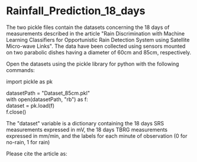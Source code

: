 # Rainfall_Prediction_18_days

The two pickle files contain the datasets concerning the 18 days of measurements described in the article "Rain Discrimination with Machine Learning Classifiers for Opportunistic Rain Detection System using Satellite Micro-wave Links". The data have been collected using sensors mounted on two parabolic dishes having a diameter of 60cm and 85cm, respectively.  

Open the datasets using the pickle library for python with the following commands:

import pickle as pk  

datasetPath = "Dataset_85cm.pkl"  
with open(datasetPath, "rb") as f:  
    dataset = pk.load(f)  
    f.close()  
   
The "dataset" variable is a dictionary containing the 18 days SRS measurements expressed in mV, the 18 days TBRG measurements expressed in mm/min, and the labels for each minute of observation (0 for no-rain, 1 for rain)

Please cite the article as:

